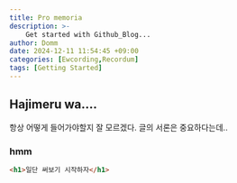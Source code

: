 ```yaml
---
title: Pro memoria
description: >-
    Get started with Github_Blog...
author: Domm
date: 2024-12-11 11:54:45 +09:00
categories: [Ewcording,Recordum]
tags: [Getting Started]
---
```


## Hajimeru wa....

항상 어떻게 들어가야할지 잘 모르겠다. 글의 서론은 중요하다는데..

### hmm

```html
<h1>일단 써보기 시작하자</h1>
```